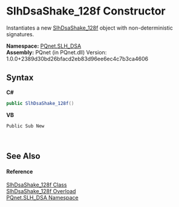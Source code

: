 # SlhDsaShake_128f Constructor 
 

Instantiates a new <a href="928e83af-fc1d-b80c-10b6-d071ce8adb53.md">SlhDsaShake_128f</a> object with non-deterministic signatures.

**Namespace:**&nbsp;<a href="5a51e981-67fd-0177-2098-034d6071509d.md">PQnet.SLH_DSA</a><br />**Assembly:**&nbsp;PQnet (in PQnet.dll) Version: 1.0.0+2389d30bd26bfacd2eb83d96ee6ec4c7b3ca4606

## Syntax

**C#**<br />
``` C#
public SlhDsaShake_128f()
```

**VB**<br />
``` VB
Public Sub New
```

<br />

## See Also


#### Reference
<a href="928e83af-fc1d-b80c-10b6-d071ce8adb53.md">SlhDsaShake_128f Class</a><br /><a href="c796fad2-5c6c-2a56-eb00-66f2211c7103.md">SlhDsaShake_128f Overload</a><br /><a href="5a51e981-67fd-0177-2098-034d6071509d.md">PQnet.SLH_DSA Namespace</a><br />